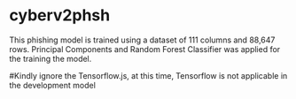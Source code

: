 # cyberv2phsh
 This phishing model is trained using a dataset of 111 columns and 88,647 rows. Principal Components and Random Forest Classifier was applied for the training the model. 
 
#Kindly ignore the Tensorflow.js, at this time, Tensorflow is not applicable in the development model
